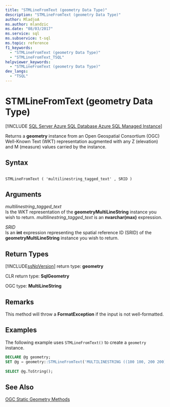 ```yaml
---
title: "STMLineFromText (geometry Data Type)"
description: "STMLineFromText (geometry Data Type)"
author: MladjoA
ms.author: mlandzic
ms.date: "08/03/2017"
ms.service: sql
ms.subservice: t-sql
ms.topic: reference
f1_keywords:
  - "STMLineFromText (geometry Data Type)"
  - "STMLineFromText_TSQL"
helpviewer_keywords:
  - "STMLineFromText (geometry Data Type)"
dev_langs:
  - "TSQL"
---
```

# STMLineFromText (geometry Data Type)
[!INCLUDE [SQL Server Azure SQL Database Azure SQL Managed Instance](../../includes/applies-to-version/sql-asdb-asdbmi.md)]

Returns a **geometry** instance from an Open Geospatial Consortium (OGC) Well-Known Text (WKT) representation augmented with any Z (elevation) and M (measure) values carried by the instance.
  
## Syntax  
  
```  
  
STMLineFromText ( 'multilinestring_tagged_text' , SRID )  
```  
  
## Arguments
 *multilinestring_tagged_text*  
 Is the WKT representation of the **geometryMultiLineString** instance you wish to return. *multilinestring_tagged_text* is an **nvarchar(max)** expression.  
  
 *SRID*  
 Is an **int** expression representing the spatial reference ID (SRID) of the **geometryMultiLineString** instance you wish to return.  
  
## Return Types  
 [!INCLUDE[ssNoVersion](../../includes/ssnoversion-md.md)] return type: **geometry**  
  
 CLR return type: **SqlGeometry**  
  
 OGC type: **MultiLineString**  
  
## Remarks  
 This method will throw a **FormatException** if the input is not well-formatted.  
  
## Examples  
 The following example uses `STMLineFromText()` to create a `geometry` instance.  
  
```sql
DECLARE @g geometry;  
SET @g = geometry::STMLineFromText('MULTILINESTRING ((100 100, 200 200), (3 4, 7 8, 10 10))', 0);  
  
SELECT @g.ToString();
```
  
## See Also  
 [OGC Static Geometry Methods](../../t-sql/spatial-geometry/ogc-static-geometry-methods.md)  
  
  

